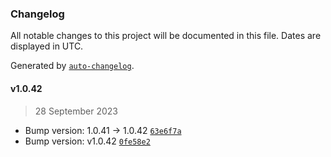 ### Changelog

All notable changes to this project will be documented in this file. Dates are displayed in UTC.

Generated by [`auto-changelog`](https://github.com/CookPete/auto-changelog).

#### v1.0.42

> 28 September 2023

- Bump version: 1.0.41 → 1.0.42 [`63e6f7a`](https://github.com/dataloop-ai-apps/reference-viewer/commit/63e6f7a6e4b761aef9d5e18b02aeef039143df61)
- Bump version: v1.0.42 [`0fe58e2`](https://github.com/dataloop-ai-apps/reference-viewer/commit/0fe58e217c2357bd5a3821fad8705b75a90e0e55)
